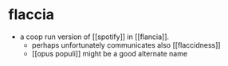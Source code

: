 # flaccia

- a coop run version of [[spotify]] in [[flancia]].
  - perhaps unfortunately communicates also [[flaccidness]]
  - [[opus populi]] might be a good alternate name